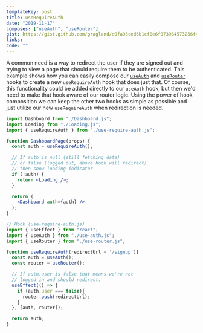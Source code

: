 ```yaml
---
templateKey: post
title: useRequireAuth
date: "2019-11-17"
composes: ["useAuth", "useRouter"]
gist: https://gist.github.com/gragland/d0fa96ced6b1cf0e6f073964573266f4
links:
code: ""
---
```


A common need is a way to redirect the user if they are signed out and trying to view a page that should require them to be authenticated. This example shows how you can easily compose our [`useAuth`](/useAuth) and [`useRouter`](/useRouter) hooks to create a new `useRequireAuth` hook that does just that. Of course, this functionality could be added directly to our `useAuth` hook, but then we'd need to make that hook aware of our router logic. Using the power of hook composition we can keep the other two hooks as simple as possible and just utilize our new `useRequireAuth` when redirection is needed.

```jsx
import Dashboard from "./Dashboard.js";
import Loading from "./Loading.js";
import { useRequireAuth } from "./use-require-auth.js";

function DashboardPage(props) {
  const auth = useRequireAuth();

  // If auth is null (still fetching data)
  // or false (logged out, above hook will redirect)
  // then show loading indicator.
  if (!auth) {
    return <Loading />;
  }

  return (
    <Dashboard auth={auth} />
  );
}

// Hook (use-require-auth.js)
import { useEffect } from "react";
import { useAuth } from "./use-auth.js";
import { useRouter } from "./use-router.js";

function useRequireAuth(redirectUrl = '/signup'){
  const auth = useAuth();
  const router = useRouter();

  // If auth.user is false that means we're not
  // logged in and should redirect.
  useEffect(() => {
    if (auth.user === false){
      router.push(redirectUrl);
    }
  }, [auth, router]);

  return auth;
}
```

